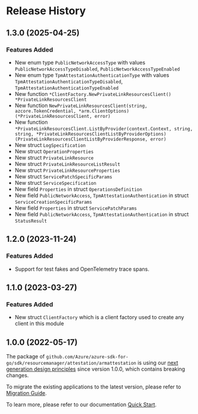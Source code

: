 # Release History

## 1.3.0 (2025-04-25)
### Features Added

- New enum type `PublicNetworkAccessType` with values `PublicNetworkAccessTypeDisabled`, `PublicNetworkAccessTypeEnabled`
- New enum type `TpmAttestationAuthenticationType` with values `TpmAttestationAuthenticationTypeDisabled`, `TpmAttestationAuthenticationTypeEnabled`
- New function `*ClientFactory.NewPrivateLinkResourcesClient() *PrivateLinkResourcesClient`
- New function `NewPrivateLinkResourcesClient(string, azcore.TokenCredential, *arm.ClientOptions) (*PrivateLinkResourcesClient, error)`
- New function `*PrivateLinkResourcesClient.ListByProvider(context.Context, string, string, *PrivateLinkResourcesClientListByProviderOptions) (PrivateLinkResourcesClientListByProviderResponse, error)`
- New struct `LogSpecification`
- New struct `OperationProperties`
- New struct `PrivateLinkResource`
- New struct `PrivateLinkResourceListResult`
- New struct `PrivateLinkResourceProperties`
- New struct `ServicePatchSpecificParams`
- New struct `ServiceSpecification`
- New field `Properties` in struct `OperationsDefinition`
- New field `PublicNetworkAccess`, `TpmAttestationAuthentication` in struct `ServiceCreationSpecificParams`
- New field `Properties` in struct `ServicePatchParams`
- New field `PublicNetworkAccess`, `TpmAttestationAuthentication` in struct `StatusResult`


## 1.2.0 (2023-11-24)
### Features Added

- Support for test fakes and OpenTelemetry trace spans.


## 1.1.0 (2023-03-27)
### Features Added

- New struct `ClientFactory` which is a client factory used to create any client in this module


## 1.0.0 (2022-05-17)

The package of `github.com/Azure/azure-sdk-for-go/sdk/resourcemanager/attestation/armattestation` is using our [next generation design principles](https://azure.github.io/azure-sdk/general_introduction.html) since version 1.0.0, which contains breaking changes.

To migrate the existing applications to the latest version, please refer to [Migration Guide](https://aka.ms/azsdk/go/mgmt/migration).

To learn more, please refer to our documentation [Quick Start](https://aka.ms/azsdk/go/mgmt).